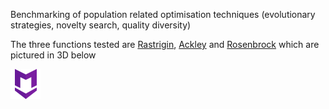 Benchmarking of population related optimisation techniques (evolutionary strategies, novelty search, quality diversity)

The three functions tested are [Rastrigin](https://en.wikipedia.org/wiki/Rastrigin_function), [Ackley](https://en.wikipedia.org/wiki/Ackley_function) and [Rosenbrock](https://en.wikipedia.org/wiki/Rosenbrock_function) which are pictured in 3D below

![alt text](https://github.com/adam-p/markdown-here/raw/master/src/common/images/icon48.png "Logo Title Text 1")


